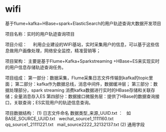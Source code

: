 # wifi
基于flume+kafka+HBase+spark+ElasticSearch的用户轨迹查询大数据开发项目

项目名称：实时的用户轨迹查询项目

项目介绍：
    利用企业建设的WIFI基站，实时采集用户的信息，可以基于这些信息做用户画像处理，网络安全监控，精准营销等；
	
    
项目架构：
    主要是基于Flume+Kafka+Sparkstreaming +HBase+ES来实现实时的用户信息存储轨迹查询任务。

项目组成：
第一部分：数据采集，Flume采集日志文件传输到kafka的topic里面；
第二部分：kafka作为数据总线，消息中间件，数据缓冲层；
第三部分：数据处理部分，spark streaming 消费kafka数据进行实时的HBase存储和关联存储；全量消息存入ES
第四部分：数据接口微服务层：提供了HBase的数据查询接口，关联查询；ES实现用户的轨迹信息查询。

项目数据结构：
(1) 日志文件命名
数据类型_来源_UUID.txt ：
  如BASE_SOURCE_UUID.txt
    wechat_source1_1111160.txt
    qq_source1_21111221.txt
    mail_source2222_32132137.txt
(2) 通用字段
